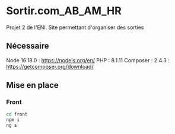 # Sortir.com_AB_AM_HR
Projet 2 de l'ENI. Site permettant d'organiser des sorties

## Nécessaire

Node 16.18.0 : https://nodejs.org/en/
PHP : 8.1.11
Composer : 2.4.3 : https://getcomposer.org/download/

## Mise en place

### Front

```bash
cd front
npm i
ng s
```
